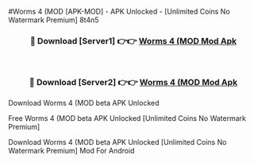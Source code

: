 #Worms 4 (MOD [APK-MOD] - APK Unlocked - [Unlimited Coins No Watermark Premium] 8t4n5



<div align="center">

<h3>🔴 Download [Server1] 👉👉 <a href="https://momento.my/?title=Worms_4_(MOD">Worms 4 (MOD Mod Apk</a></h3><br>

<h3>🔴 Download [Server2] 👉👉 <a href="https://momento.my/?title=Worms_4_(MOD">Worms 4 (MOD Mod Apk</a></h3>
</div>



Download Worms 4 (MOD beta APK Unlocked

Free Worms 4 (MOD beta APK Unlocked [Unlimited Coins No Watermark Premium]

Download Worms 4 (MOD beta APK Unlocked [Unlimited Coins No Watermark Premium] Mod For Android
